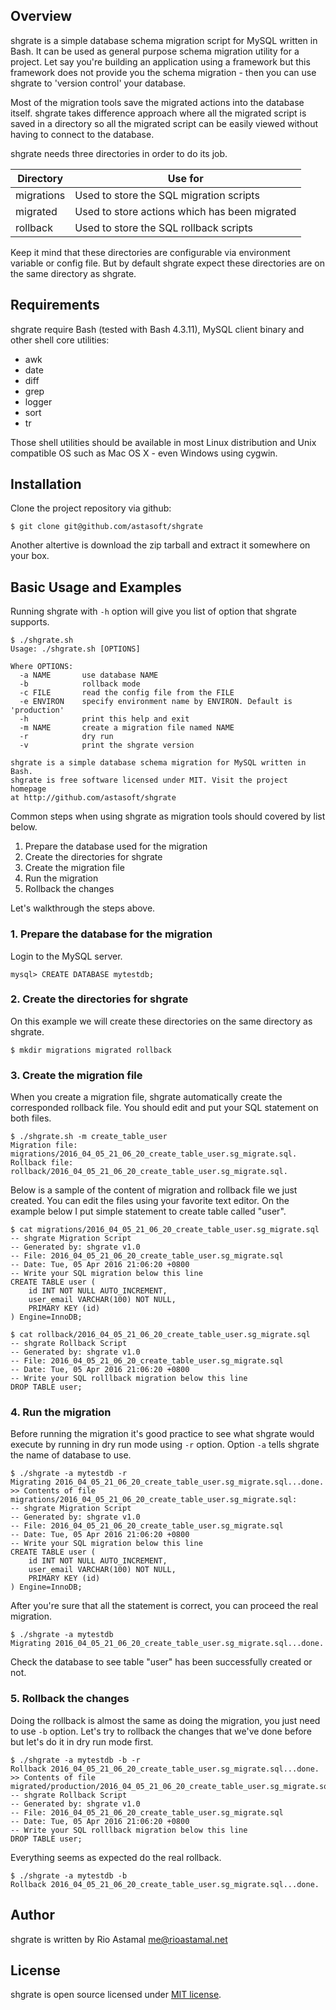 ﻿## Overview

shgrate is a simple database schema migration script for MySQL written in Bash.
It can be used as general purpose schema migration utility for a project. Let
say you're building an application using a framework but this framework does
not provide you the schema migration - then you can use shgrate to 'version
control' your database.

Most of the migration tools save the migrated actions into the database itself.
shgrate takes difference approach where all the migrated script is saved in
a directory so all the migrated script can be easily viewed without having
to connect to the database.

shgrate needs three directories in order to do its job. 

Directory | Use for
----------|--------
migrations | Used to store the SQL migration scripts
migrated | Used to store actions which has been migrated
rollback | Used to store the SQL rollback scripts

Keep it mind that these directories are configurable via environment variable or config file. But by default shgrate expect these directories are on the same directory as shgrate.

## Requirements

shgrate require Bash (tested with Bash 4.3.11), MySQL client binary and other shell core utilities:

* awk
* date
* diff
* grep
* logger
* sort
* tr

Those shell utilities should be available in most Linux distribution and Unix
compatible OS such as Mac OS X - even Windows using cygwin.

## Installation

Clone the project repository via github:

```
$ git clone git@github.com/astasoft/shgrate
```

Another altertive is download the zip tarball and extract it somewhere on your box.

## Basic Usage and Examples

Running shgrate with `-h` option will give you list of option that shgrate supports.

```
$ ./shgrate.sh
Usage: ./shgrate.sh [OPTIONS]

Where OPTIONS:
  -a NAME       use database NAME
  -b            rollback mode
  -c FILE       read the config file from the FILE
  -e ENVIRON    specify environment name by ENVIRON. Default is 'production'
  -h            print this help and exit
  -m NAME       create a migration file named NAME
  -r            dry run
  -v            print the shgrate version

shgrate is a simple database schema migration for MySQL written in Bash.
shgrate is free software licensed under MIT. Visit the project homepage
at http://github.com/astasoft/shgrate
```

Common steps when using shgrate as migration tools should covered by list below.

1. Prepare the database used for the migration
2. Create the directories for shgrate
3. Create the migration file
4. Run the migration
5. Rollback the changes

Let's walkthrough the steps above.

### 1. Prepare the database for the migration

Login to the MySQL server.

```
mysql> CREATE DATABASE mytestdb;
```

### 2. Create the directories for shgrate

On this example we will create these directories on the same directory as shgrate.

```
$ mkdir migrations migrated rollback
```

### 3. Create the migration file

When you create a migration file, shgrate automatically create the corresponded rollback file. You should edit and put your SQL statement on both files.

```
$ ./shgrate.sh -m create_table_user
Migration file: migrations/2016_04_05_21_06_20_create_table_user.sg_migrate.sql.
Rollback file: rollback/2016_04_05_21_06_20_create_table_user.sg_migrate.sql.
```

Below is a sample of the content of migration and rollback file we just created. You can edit the files using your favorite text editor. On the example below I put simple statement to create table called "user".

```
$ cat migrations/2016_04_05_21_06_20_create_table_user.sg_migrate.sql
-- shgrate Migration Script
-- Generated by: shgrate v1.0
-- File: 2016_04_05_21_06_20_create_table_user.sg_migrate.sql
-- Date: Tue, 05 Apr 2016 21:06:20 +0800
-- Write your SQL migration below this line
CREATE TABLE user (
    id INT NOT NULL AUTO_INCREMENT,
    user_email VARCHAR(100) NOT NULL,
    PRIMARY KEY (id)
) Engine=InnoDB;

$ cat rollback/2016_04_05_21_06_20_create_table_user.sg_migrate.sql
-- shgrate Rollback Script
-- Generated by: shgrate v1.0
-- File: 2016_04_05_21_06_20_create_table_user.sg_migrate.sql
-- Date: Tue, 05 Apr 2016 21:06:20 +0800
-- Write your SQL rolllback migration below this line
DROP TABLE user;
```

### 4. Run the migration

Before running the migration it's good practice to see what shgrate would execute by running in dry run mode using `-r` option. Option `-a` tells shgrate the name of database to use.

```
$ ./shgrate -a mytestdb -r
Migrating 2016_04_05_21_06_20_create_table_user.sg_migrate.sql...done.
>> Contents of file migrations/2016_04_05_21_06_20_create_table_user.sg_migrate.sql: 
-- shgrate Migration Script
-- Generated by: shgrate v1.0
-- File: 2016_04_05_21_06_20_create_table_user.sg_migrate.sql
-- Date: Tue, 05 Apr 2016 21:06:20 +0800
-- Write your SQL migration below this line
CREATE TABLE user (
    id INT NOT NULL AUTO_INCREMENT,
    user_email VARCHAR(100) NOT NULL,
    PRIMARY KEY (id)
) Engine=InnoDB;
```

After you're sure that all the statement is correct, you can proceed the real migration.

```
$ ./shgrate -a mytestdb
Migrating 2016_04_05_21_06_20_create_table_user.sg_migrate.sql...done.
```

Check the database to see table "user" has been successfully created or not.

### 5. Rollback the changes

Doing the rollback is almost the same as doing the migration, you just need to use `-b` option. Let's try to rollback the changes that we've done before but let's do it in dry run mode first.

```
$ ./shgrate -a mytestdb -b -r
Rollback 2016_04_05_21_06_20_create_table_user.sg_migrate.sql...done.
>> Contents of file migrated/production/2016_04_05_21_06_20_create_table_user.sg_migrate.sql: 
-- shgrate Rollback Script
-- Generated by: shgrate v1.0
-- File: 2016_04_05_21_06_20_create_table_user.sg_migrate.sql
-- Date: Tue, 05 Apr 2016 21:06:20 +0800
-- Write your SQL rolllback migration below this line
DROP TABLE user;
```

Everything seems as expected do the real rollback.

```
$ ./shgrate -a mytestdb -b
Rollback 2016_04_05_21_06_20_create_table_user.sg_migrate.sql...done.
```

## Author

shgrate is written by Rio Astamal <me@rioastamal.net>

## License

shgrate is open source licensed under [MIT license](http://opensource.org/licenses/MIT).
